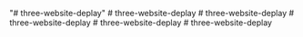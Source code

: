 "# three-website-deplay" 
#   t h r e e - w e b s i t e - d e p l a y  
 #   t h r e e - w e b s i t e - d e p l a y  
 #   t h r e e - w e b s i t e - d e p l a y  
 #   t h r e e - w e b s i t e - d e p l a y  
 #   t h r e e - w e b s i t e - d e p l a y  
 